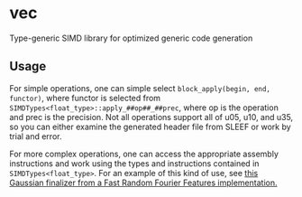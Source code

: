 # vec
Type-generic SIMD library for optimized generic code generation

## Usage

For simple operations, one can simple select `block_apply(begin, end, functor)`, where functor is selected from `SIMDTypes<float_type>::apply_##op##_##prec`, where op is the operation and prec is the precision. Not all operations support all of u05, u10, and u35, so you can either examine the generated header file from SLEEF or work by trial and error.

For more complex operations, one can access the appropriate assembly instructions and work using the types and instructions contained in `SIMDTypes<float_type>`. For an example of this kind of use, see [this Gaussian finalizer from a Fast Random Fourier Features implementation.](https://github.com/dnbaker/frp/blob/master/include/frp/kernel.h#L10-L72)
